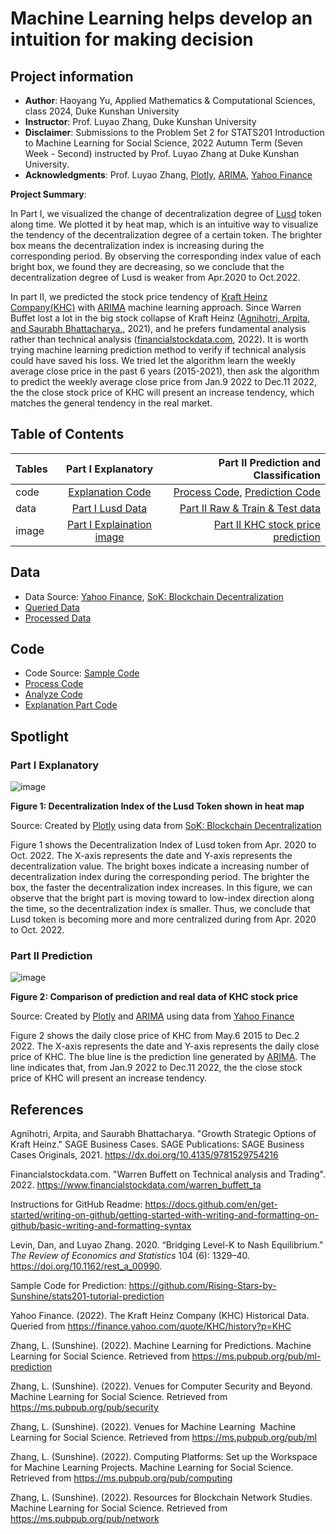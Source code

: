 # Machine Learning helps develop an intuition for making decision
## Project information
- **Author**: Haoyang Yu, Applied Mathematics & Computational Sciences, class 2024, Duke Kunshan University
- **Instructor**: Prof. Luyao Zhang, Duke Kunshan University
- **Disclaimer**: Submissions to the Problem Set 2 for STATS201 Introduction to Machine Learning for Social Science, 2022 Autumn Term (Seven Week - Second) instructed by Prof. Luyao Zhang at Duke Kunshan University.
- **Acknowledgments**: Prof. Luyao Zhang, [Plotly](https://plotly.com/python/), [ARIMA](https://www.machinelearningplus.com/time-series/arima-model-time-series-forecasting-python/), [Yahoo Finance](https://finance.yahoo.com/)

**Project Summary**: 

In Part I, we visualized the change of decentralization degree of [Lusd](https://www.liquity.org/) token along time. We plotted it by heat map, which is an intuitive way to visualize the tendency of the decentralization degree of a certain token. The brighter box means the decentralization index is increasing during the corresponding period. By observing the corresponding index value of each bright box, we found they are decreasing, so we conclude that the decentralization degree of Lusd is weaker from Apr.2020 to Oct.2022.

In part II, we predicted the stock price tendency of [Kraft Heinz Company(KHC)](https://www.kraftheinzcompany.com/) with [ARIMA](https://www.machinelearningplus.com/time-series/arima-model-time-series-forecasting-python/) machine learning approach. Since Warren Buffet lost a lot in the big stock collapse of Kraft Heinz ([Agnihotri, Arpita, and Saurabh Bhattacharya.](https://dx.doi.org/10.4135/9781529754216), 2021), and he prefers fundamental analysis rather than technical analysis ([financialstockdata.com](https://www.financialstockdata.com/warren_buffett_ta), 2022). It is worth trying machine learning prediction method to verify if technical analysis could have saved his loss. We tried let the algorithm learn the weekly average close price in the past 6 years (2015-2021), then ask the algorithm to predict the weekly average close price from Jan.9 2022 to Dec.11 2022, the the close stock price of KHC will present an increase tendency, which matches the general tendency in the real market.

## Table of Contents
| Tables        | Part I Explanatory           | Part II Prediction and Classification   |
| ------------- |:-------------:| -----:|
| code        | [Explanation Code](https://github.com/Rising-Stars-by-Sunshine/Haoyang_Problem_Set_2/blob/main/code/Explanation_Data.ipynb) | [Process Code](https://github.com/Rising-Stars-by-Sunshine/Haoyang_Problem_Set_2/blob/main/code/Process_Data_Prepare_X_and_Y_for_Classification_and_Regressions.ipynb), [Prediction Code](https://github.com/Rising-Stars-by-Sunshine/Haoyang_Problem_Set_2/blob/main/code/Analyze_Data_Machine_Learning_for_Predicting_KHC_stock_price.ipynb) |
| data        | [Part I Lusd Data](https://github.com/HaoyangMarcusYu/portfolio/blob/main/data/Processed_Data/Lusd_Processed.csv)      |   [Part II Raw & Train & Test data](https://github.com/Rising-Stars-by-Sunshine/Haoyang_Problem_Set_2/tree/main/data) |
| image      | [Part I Explaination image](https://github.com/Rising-Stars-by-Sunshine/Haoyang_Problem_Set_2/blob/main/spotlight/figures/Decentra_Index_Lusd.png)     |  [Part II KHC stock price prediction](https://github.com/Rising-Stars-by-Sunshine/Haoyang_Problem_Set_2/blob/main/spotlight/figures/KHC_Stock_Pred.png) |




## Data
- Data Source: [Yahoo Finance](https://finance.yahoo.com/quote/KHC/history?p=KHC), [SoK: Blockchain Decentralization](https://arxiv.org/abs/2205.04256)
- [Queried Data](https://github.com/Rising-Stars-by-Sunshine/Haoyang_Problem_Set_2/blob/main/data/Queried_Data/KHC.csv)
- [Processed Data](https://github.com/Rising-Stars-by-Sunshine/Haoyang_Problem_Set_2/tree/main/data/Processed_Data)


## Code
- Code Source: [Sample Code](https://github.com/Rising-Stars-by-Sunshine/stats201-tutorial-prediction)
- [Process Code](https://github.com/Rising-Stars-by-Sunshine/Haoyang_Problem_Set_2/blob/main/code/Process_Data_Prepare_X_and_Y_for_Classification_and_Regressions.ipynb)
- [Analyze Code](https://github.com/Rising-Stars-by-Sunshine/Haoyang_Problem_Set_2/blob/main/code/Analyze_Data_Machine_Learning_for_Predicting_KHC_stock_price.ipynb)
- [Explanation Part Code](https://github.com/Rising-Stars-by-Sunshine/Haoyang_Problem_Set_2/blob/main/code/Explanation_Data.ipynb)

## Spotlight

### Part I Explanatory
![image](https://github.com/Rising-Stars-by-Sunshine/Haoyang_Problem_Set_2/blob/main/spotlight/figures/Decentra_Index_Lusd.png)

**Figure 1: Decentralization Index of the Lusd Token shown in heat map**

Source: Created by [Plotly](https://plotly.com/python/2D-Histogram/) using data from [SoK: Blockchain Decentralization](https://arxiv.org/abs/2205.04256)

Figure 1 shows the Decentralization Index of Lusd token from Apr. 2020 to Oct. 2022. The X-axis represents the date and Y-axis represents the decentralization value. The bright boxes indicate a increasing number of decentralization index during the corresponding period. The brighter the box, the faster the decentralization index increases. In this figure, we can observe that the bright part is moving toward to low-index direction along the time, so the decentralization index is smaller. Thus, we conclude that Lusd token is becoming more and more centralized during from Apr. 2020 to Oct. 2022.

### Part II Prediction
![image](https://github.com/Rising-Stars-by-Sunshine/Haoyang_Problem_Set_2/blob/main/spotlight/figures/KHC_Stock_Pred.png)

**Figure 2: Comparison of prediction and real data of KHC stock price**

Source: Created by [Plotly](https://plotly.com/python/2D-Histogram/) and [ARIMA](https://www.machinelearningplus.com/time-series/arima-model-time-series-forecasting-python/) using data from [Yahoo Finance](https://finance.yahoo.com/)

Figure 2 shows the daily close price of KHC from May.6 2015 to Dec.2 2022. The X-axis represents the date and Y-axis represents the daily close price of KHC. The blue line is the prediction line generated by [ARIMA](https://www.machinelearningplus.com/time-series/arima-model-time-series-forecasting-python/). The line indicates that, from Jan.9 2022 to Dec.11 2022, the the close stock price of KHC will present an increase tendency. 


## References

Agnihotri, Arpita, and Saurabh Bhattacharya. "Growth Strategic Options of Kraft Heinz." SAGE Business Cases. SAGE Publications: SAGE Business Cases Originals, 2021. https://dx.doi.org/10.4135/9781529754216

Financialstockdata.com. "Warren Buffett on Technical analysis and Trading". 2022. https://www.financialstockdata.com/warren_buffett_ta

Instructions for GitHub Readme:
https://docs.github.com/en/get-started/writing-on-github/getting-started-with-writing-and-formatting-on-github/basic-writing-and-formatting-syntax

Levin, Dan, and Luyao Zhang. 2020. “Bridging Level-K to Nash Equilibrium.” *The Review of Economics and Statistics* 104 (6): 1329–40. https://doi.org/10.1162/rest_a_00990.

Sample Code for Prediction:
https://github.com/Rising-Stars-by-Sunshine/stats201-tutorial-prediction

Yahoo Finance. (2022). The Kraft Heinz Company (KHC) Historical Data. Queried from https://finance.yahoo.com/quote/KHC/history?p=KHC

Zhang, L. (Sunshine). (2022). Machine Learning for Predictions. Machine Learning for Social
Science. Retrieved from https://ms.pubpub.org/pub/ml-prediction

Zhang, L. (Sunshine). (2022). Venues for Computer Security and Beyond. Machine Learning for
Social Science. Retrieved from https://ms.pubpub.org/pub/security

Zhang, L. (Sunshine). (2022). Venues for Machine Learning&nbsp; Machine Learning for
Social Science. Retrieved from https://ms.pubpub.org/pub/ml

Zhang, L. (Sunshine). (2022). Computing Platforms: Set up the Workspace for Machine
Learning Projects. Machine Learning for Social Science. Retrieved from
https://ms.pubpub.org/pub/computing

Zhang, L. (Sunshine). (2022). Resources for Blockchain Network Studies. Machine Learning for
Social Science. Retrieved from https://ms.pubpub.org/pub/network
